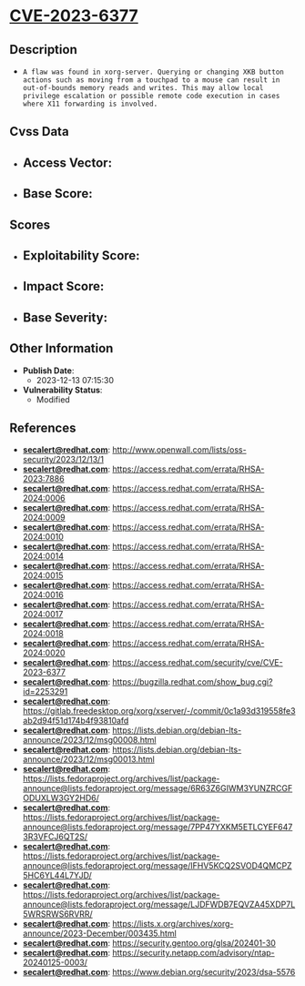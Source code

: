 
# [CVE-2023-6377](http://www.openwall.com/lists/oss-security/2023/12/13/1)

## Description

- `A flaw was found in xorg-server. Querying or changing XKB button actions such as moving from a touchpad to a mouse can result in out-of-bounds memory reads and writes. This may allow local privilege escalation or possible remote code execution in cases where X11 forwarding is involved.`

## Cvss Data

- **Access Vector**:
  - 
- **Base Score**:
  - 

## Scores

- **Exploitability Score**:
  - 
- **Impact Score**:
  - 
- **Base Severity**:
  - 

## Other Information

- **Publish Date**:
  - 2023-12-13 07:15:30
- **Vulnerability Status**:
  - Modified

## References

- **secalert@redhat.com**: http://www.openwall.com/lists/oss-security/2023/12/13/1
- **secalert@redhat.com**: https://access.redhat.com/errata/RHSA-2023:7886
- **secalert@redhat.com**: https://access.redhat.com/errata/RHSA-2024:0006
- **secalert@redhat.com**: https://access.redhat.com/errata/RHSA-2024:0009
- **secalert@redhat.com**: https://access.redhat.com/errata/RHSA-2024:0010
- **secalert@redhat.com**: https://access.redhat.com/errata/RHSA-2024:0014
- **secalert@redhat.com**: https://access.redhat.com/errata/RHSA-2024:0015
- **secalert@redhat.com**: https://access.redhat.com/errata/RHSA-2024:0016
- **secalert@redhat.com**: https://access.redhat.com/errata/RHSA-2024:0017
- **secalert@redhat.com**: https://access.redhat.com/errata/RHSA-2024:0018
- **secalert@redhat.com**: https://access.redhat.com/errata/RHSA-2024:0020
- **secalert@redhat.com**: https://access.redhat.com/security/cve/CVE-2023-6377
- **secalert@redhat.com**: https://bugzilla.redhat.com/show_bug.cgi?id=2253291
- **secalert@redhat.com**: https://gitlab.freedesktop.org/xorg/xserver/-/commit/0c1a93d319558fe3ab2d94f51d174b4f93810afd
- **secalert@redhat.com**: https://lists.debian.org/debian-lts-announce/2023/12/msg00008.html
- **secalert@redhat.com**: https://lists.debian.org/debian-lts-announce/2023/12/msg00013.html
- **secalert@redhat.com**: https://lists.fedoraproject.org/archives/list/package-announce@lists.fedoraproject.org/message/6R63Z6GIWM3YUNZRCGFODUXLW3GY2HD6/
- **secalert@redhat.com**: https://lists.fedoraproject.org/archives/list/package-announce@lists.fedoraproject.org/message/7PP47YXKM5ETLCYEF6473R3VFCJ6QT2S/
- **secalert@redhat.com**: https://lists.fedoraproject.org/archives/list/package-announce@lists.fedoraproject.org/message/IFHV5KCQ2SVOD4QMCPZ5HC6YL44L7YJD/
- **secalert@redhat.com**: https://lists.fedoraproject.org/archives/list/package-announce@lists.fedoraproject.org/message/LJDFWDB7EQVZA45XDP7L5WRSRWS6RVRR/
- **secalert@redhat.com**: https://lists.x.org/archives/xorg-announce/2023-December/003435.html
- **secalert@redhat.com**: https://security.gentoo.org/glsa/202401-30
- **secalert@redhat.com**: https://security.netapp.com/advisory/ntap-20240125-0003/
- **secalert@redhat.com**: https://www.debian.org/security/2023/dsa-5576
